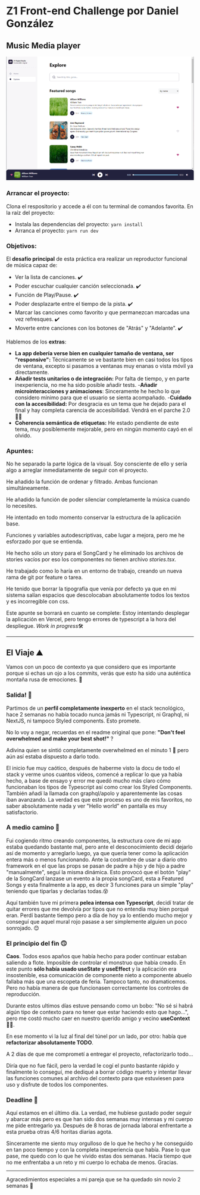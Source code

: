 # Z1 Front-end Challenge por Daniel González

## Music Media player

  ![app preview](/src/assets/preview.png)
  
  ### Arrancar el proyecto:
  Clona el respositorio y accede a él con tu terminal de comandos favorita. En la raíz del proyecto:
  - Instala las dependencias del proyecto: `yarn install`
  - Arranca el proyecto: `yarn run dev`
  
### Objetivos:

El **desafío principal** de esta práctica era realizar un reproductor funcional de música capaz de:
  - Ver la lista de canciones. ✔️
  - Poder escuchar cualquier canción seleccionada. ✔️
  - Función de Play/Pause. ✔️
  - Poder desplazarte entre el tiempo de la pista. ✔️
  - Marcar las canciones como favorito y que permanezcan marcadas una vez refresques. ✔️
  - Moverte entre canciones con los botones de "Atrás" y "Adelante". ✔️
  
Hablemos de los **extras**:
 
 - **La app debería verse bien en cualquier tamaño de ventana, ser "responsive"️:**
 Técnicamente se ve bastante bien en casi todos los tipos de ventana, excepto si pasamos a ventanas muy enanas o vista móvil ya directamente.
 - **Añadir tests unitarios o de integración:** Por falta de tiempo, y en parte inexperiencia, no me ha sido posible añadir tests.
 -**Añadir microinteracciones y animaciones️**: Sinceramente he hecho lo que considero mínimo para que el usuario se sienta acompañado.
 -**Cuidado con la accesibilidad:** Por desgracia es un tema que he dejado para el final y hay completa carencia de accesibilidad. Vendrá en el parche 2.0 🙇🏻
 - **Coherencia semántica de etiquetas:** He estado pendiente de este tema, muy posiblemente mejorable, pero en ningún momento cayó en el olvido.

### Apuntes:

No he separado la parte lógica de la visual. Soy consciente de ello y sería algo a arreglar inmediatamente de seguir con el proyecto.

He añadido la función de ordenar y filtrado. Ambas funcionan simultáneamente.

He añadido la función de poder silenciar completamente la música cuando lo necesites.

He intentado en todo momento conservar la estructura de la aplicación base.

Funciones y variables autodescriptivas, cabe lugar a mejora, pero me he esforzado por que se entienda.

He hecho sólo un story para el SongCard y he eliminado los archivos de stories vacíos por eso los componentes no tienen archivo *stories.tsx*.

He trabajado como lo haría en un entorno de trabajo, creando un nueva rama de git por feature o tarea.

He tenido que borrar la tipografía que venía por defecto ya que en mi sistema salían espacios que descolocaban absolutamente todos los textos y es incorregible con css.

Este apunte se borrará en cuanto se complete: Estoy intentando desplegar la aplicación en Vercel, pero tengo errores de typescript a la hora del despliegue. *Work in progress*🛠️
 
 ---
## El Viaje ⛰️
Vamos con un poco de contexto ya que considero que es importante porque si echas un ojo a los commits, verás que esto ha sido una auténtica montaña rusa de emociones. 🎢

### Salida! 🏁
Partimos de un **perfil completamente inexperto** en el stack tecnológico, hace 2 semanas no había tocado nunca jamás ni Typescript, ni Graphql, ni NextJS, ni tampoco Styled components. Esto promete.

No lo voy a negar, recuerdas en el readme original que pone: **"Don't feel overwhelmed and make your best shot!"** ?

Adivina quien se sintió completamente overwhelmed en el minuto 1 🙂 pero aún así estaba dispuesto a darlo todo.

El inicio fue muy caótico, después de haberme visto la docu de todo el stack y verme unos cuantos vídeos, comencé a replicar lo que ya había hecho, a base de ensayo y error me quedó mucho más claro cómo funcionaban los tipos de Typescript así como crear los Styled Components. También añadí la llamada con graphql/apolo y aparentemente las cosas iban avanzando. La verdad es que este proceso es uno de mis favoritos, no saber absolutamente nada y ver "Hello world" en pantalla es muy satisfactorio.

### A medio camino 💪
Fui cogiendo ritmo creando componentes, la estructura core de mi app estaba quedando bastante mal, pero ante el desconocimiento decidí dejarlo así de momento y arreglarlo luego, ya que quería tener como la aplicación entera más o menos funcionando. Ante la costumbre de usar a diario otro framework en el que las props se pasan de padre a hijo y de hijo a padre "manualmente", seguí la misma dinámica. Esto provocó que el botón "play" de la SongCard lanzase un evento a la propia songCard, esta a Featured Songs y esta finalmente a la app, es decir 3 funciones para un simple "play" teniendo que tiparlas y declarlas todas.😵

Aquí también tuve mi primera **pelea intensa con Typescript**, decidí tratar de quitar errores que me devolvía por tipos que no entendía muy bien porqué eran. Perdí bastante tiempo pero a día de hoy ya lo entiendo mucho mejor y conseguí que aquel mural rojo pasase a ser simplemente alguien un poco sonrojado. 😊

### El principio del fin 🙃
**Caos**. Todos esos apaños que había hecho para poder continuar estaban saliendo a flote. Imposible de controlar el monstruo que había creado. En este punto **sólo había usado useState y useEffect** y la aplicación era insostenible, esa comunicación de componente nieto a componente abuelo fallaba más que una escopeta de feria. Tampoco tanto, no dramaticemos. Pero no había manera de que funcionasen correctamente los controles de reproducción.

Durante estos ultimos días estuve pensando como un bobo: "No sé si habrá algún tipo de contexto para no tener que estar haciendo esto que hago...", pero me costó mucho caer en nuestro querido amigo y vecino **useContext**🦸‍♂️.

En ese momento vi la luz al final del túnel por un lado, por otro: había que **refactorizar absolutamente TODO**.

A 2 días de que me comprometí a entregar el proyecto, refactorizarlo todo...

Diría que no fue fácil, pero la verdad le cogí el punto bastante rápido y finalmente lo conseguí, me dediqué a borrar código muerto y intentar llevar las funciones comunes al archivo del contexto para que estuviesen para uso y disfrute de todos los componentes.

### Deadline 🎉

Aquí estamos en el último día. La verdad, me hubiese gustado poder seguir y abarcar más pero es que han sido dos semanas muy intensas y mi cuerpo me pide entregarlo ya. Después de 8 horas de jornada laboral enfrentarte a esta prueba otras 4/6 horitas diarias agota.

Sinceramente me siento muy orgulloso de lo que he hecho y he conseguido en tan poco tiempo y con la completa inexperiencia que había. Pase lo que pase, me quedo con lo que he vivido estas dos semanas. Hacía tiempo que no me enfrentaba a un reto y mi cuerpo lo echaba de menos. Gracias.

---

Agracedimientos especiales a mi pareja que se ha quedado sin novio 2 semanas 🧡

